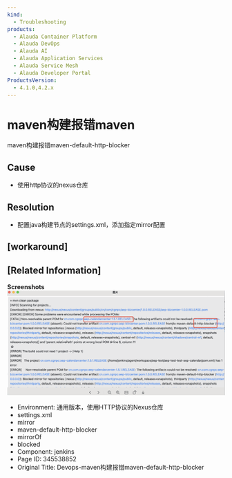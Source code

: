 ```yaml
---
kind:
  - Troubleshooting
products:
  - Alauda Container Platform
  - Alauda DevOps
  - Alauda AI
  - Alauda Application Services
  - Alauda Service Mesh
  - Alauda Developer Portal
ProductsVersion:
  - 4.1.0,4.2.x
---
```

<!-- A type of document that involves encountering a fault, diagnosing it, performing root cause analysis, and providing solutions. -->

# maven构建报错maven

maven构建报错maven-default-http-blocker

## Cause
- 使用http协议的nexus仓库

## Resolution
- 配置java构建节点的settings.xml，添加指定mirror配置

## [workaround]

## [Related Information]
**Screenshots**
![](assets/devops-mavengou-jian-bao-cuo-maven-default-http-blocker/mceclip1_1757643750634_s97jl.png)
- Environment: 通用版本，使用HTTP协议的Nexus仓库
- settings.xml
- mirror
- maven-default-http-blocker
- mirrorOf
- blocked
- Component: jenkins
- Page ID: 345538852
- Original Title: Devops-maven构建报错maven-default-http-blocker
